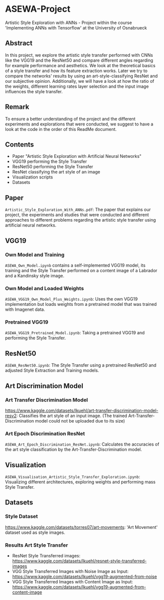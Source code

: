 # ASEWA-Project
Artistic Style Exploration with ANNs - Project within the course 'Implementing ANNs with Tensorflow' at the University of Osnabrueck

## Abstract
In this project, we explore the artistic style transfer performed with CNNs like the VGG19 and the ResNet50 and compare different angles regarding for example performance and aesthetics. We look at the theoretical basics of a style transfer and how its feature extraction works. Later we try to compare the networks' results by using an art-style-classifying ResNet and our subjective opinion. Additionally, we will have a look at how the ratio of the weights, different learning rates layer selection and the input image influences the style transfer.

## Remark
To ensure a better understanding of the project and the different experiments and explorations that were conducted, we suggest to have a look at the code in the order of this ReadMe document. 

## Contents
- Paper "Artistic Style Exploration with Artificial Neural Networks" 
- VGG19 performing the Style Transfer
- ResNet50 performing the Style Transfer
- ResNet classifying the art style of an image
- Visualization scripts
- Datasets

## Paper
`Artistic_Style_Exploration_With_ANNs.pdf`: The paper that explains our project, the experiments and studies that were conducted and different approaches to different problems regarding the artistic style transfer using artificial neural networks.

## VGG19
### Own Model and Training
`ASEWA_Own_Model.ipynb` contains a self-implemented VGG19 model, its training and the Style Transfer performed on a content image of a Labrador and a Kandinsky style image.

### Own Model and Loaded Weights
`ASEWA_VGG19_Own_Model_Plus_Weights.ipynb`: Uses the own VGG19 implementation but loads weights from a pretrained model that was trained with Imagenet data.

### Pretrained VGG19
`ASEWA_VGG19_Pretrained_Model.ipynb`: Taking a pretrained VGG19 and performing the Style Transfer.

## ResNet50
`ASEWA_ResNet50.ipynb`: The Style Transfer using a pretrained ResNet50 and adjusted Style Extraction and Training models.

## Art Discrimination Model
### Art Transfer Discrimination Model
https://www.kaggle.com/datasets/lkuehl/art-transfer-discrimination-model-resv2: Classifies the art style of an input image.
(The trained Art-Transfer-Discrimination model could not be uploaded due to its size)

### Art Epoch Discrimination ResNet
`ASEWA_Art_Epoch_Discrimination_ResNet.ipynb`: Calculates the accuracies of the art style classification by the Art-Transfer-Discrimination model.

## Visualization
`ASEWA_Visualisation_Artistic_Style_Transfer_Exploration.ipynb`: Visualizing different architectures, exploring weights and performing mass Style Transfer.

## Datasets
### Style Dataset
https://www.kaggle.com/datasets/torres07/art-movements: 'Art Movement' dataset used as style images.

### Results Art Style Transfer
- ResNet Style Transferred images: https://www.kaggle.com/datasets/lkuehl/resnet-style-transferred-images
- VGG Style Transferred Images with Noise Image as Input: https://www.kaggle.com/datasets/lkuehl/vgg19-augmented-from-noise
- VGG Style Transferred Images with Content Image as Input: https://www.kaggle.com/datasets/lkuehl/vgg19-augmented-from-content-image
